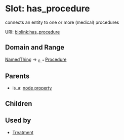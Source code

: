
# Slot: has_procedure


connects an entity to one or more (medical) procedures

URI: [biolink:has_procedure](https://w3id.org/biolink/vocab/has_procedure)


## Domain and Range

[NamedThing](NamedThing.md) ->  <sub>0..*</sub>
 [Procedure](Procedure.md)

## Parents

 *  is_a: [node property](node_property.md)

## Children


## Used by

 * [Treatment](Treatment.md)
